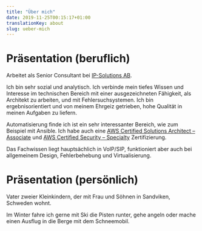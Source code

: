 ```yaml
---
title: "Über mich"
date: 2019-11-25T00:15:17+01:00
translationKey: about
slug: ueber-mich
---
```


# Präsentation (beruflich)

Arbeitet als Senior Consultant bei [IP-Solutions AB](https://www.ip-solutions.se).

Ich bin sehr sozial und analytisch. Ich verbinde mein tiefes Wissen und Interesse im technischen Bereich mit einer ausgezeichneten Fähigkeit, als Architekt zu arbeiten, und mit Fehlersuchsystemen. Ich bin ergebnisorientiert und von meinem Ehrgeiz getrieben, hohe Qualität in meinen Aufgaben zu liefern.

Automatisierung finde ich ist ein sehr interessanter Bereich, wie zum Beispiel mit Ansible. Ich habe auch eine [AWS Certified Solutions Architect – Associate](https://www.youracclaim.com/earner/earned/badge/3da50b76-f399-4a62-b8bc-209f855fa6ad) und [AWS Certified Security – Specialty](https://www.youracclaim.com/badges/4df688ef-4486-412a-8779-7b0e266e0974) Zertifizierung.

Das Fachwissen liegt hauptsächlich in VoIP/SIP, funktioniert aber auch bei allgemeinem Design, Fehlerbehebung und Virtualisierung.

# Präsentation (persönlich)

Vater zweier Kleinkindern, der mit Frau und Söhnen in Sandviken, Schweden wohnt.

Im Winter fahre ich gerne mit Ski die Pisten runter, gehe angeln oder mache einen Ausflug in die Berge mit dem Schneemobil.
